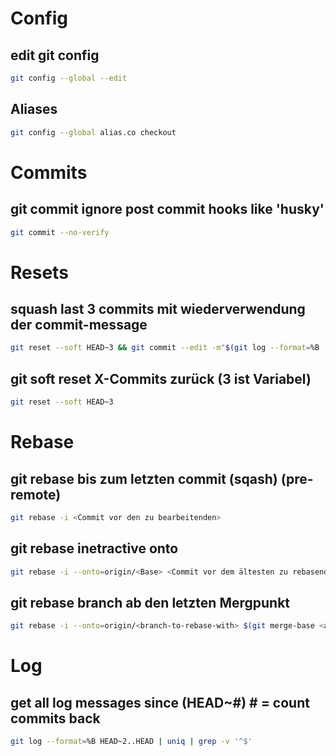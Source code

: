 # Config
## edit git config
```bash
git config --global --edit
```
## Aliases
```bash
git config --global alias.co checkout
```

# Commits
## git commit ignore post commit hooks like 'husky'
```bash
git commit --no-verify
```

# Resets
## squash last 3 commits mit wiederverwendung der commit-message
```bash
git reset --soft HEAD~3 && git commit --edit -m"$(git log --format=%B --reverse HEAD..HEAD@{1})"
```

## git soft reset X-Commits zurück (3 ist Variabel)
```bash
git reset --soft HEAD~3
```

# Rebase
## git rebase bis zum letzten commit (sqash) (pre-remote)
```bash
git rebase -i <Commit vor den zu bearbeitenden>
```

## git rebase inetractive onto
```bash
git rebase -i --onto=origin/<Base> <Commit vor dem ältesten zu rebasenden>
```

## git rebase branch ab den letzten Mergpunkt
```bash 
git rebase -i --onto=origin/<branch-to-rebase-with> $(git merge-base <actual-local-branch> <branch-to-rebase-with>)
```

# Log
## get all log messages since (HEAD~#) # = count commits back
```bash
git log --format=%B HEAD~2..HEAD | uniq | grep -v '^$'
 ```